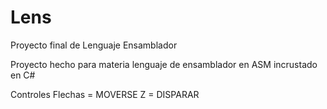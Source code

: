 # Lens
Proyecto final de Lenguaje Ensamblador

Proyecto hecho para materia lenguaje de ensamblador en ASM incrustado en C#

Controles
Flechas = MOVERSE
Z = DISPARAR
